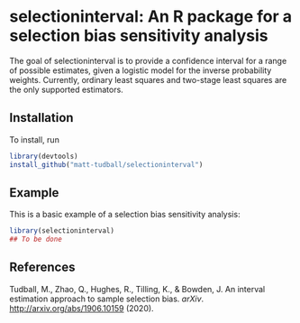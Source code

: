 
# selectioninterval: An R package for a selection bias sensitivity analysis

<!-- badges: start -->
<!-- badges: end -->

The goal of selectioninterval is to provide a confidence interval for a range of 
possible estimates, given a logistic model for the inverse probability weights. 
Currently, ordinary least squares and two-stage least squares are the only supported
estimators.

## Installation

To install, run

``` r
library(devtools)
install_github("matt-tudball/selectioninterval")
```

## Example

This is a basic example of a selection bias sensitivity analysis:

``` r
library(selectioninterval)
## To be done
```

## References
Tudball, M., Zhao, Q., Hughes, R., Tilling, K., & Bowden, J. An interval estimation approach to sample selection bias. *arXiv*. http://arxiv.org/abs/1906.10159 (2020).
